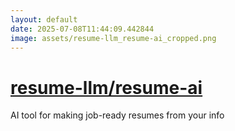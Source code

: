 ```yaml
---
layout: default
date: 2025-07-08T11:44:09.442844
image: assets/resume-llm_resume-ai_cropped.png
---
```


# [resume-llm/resume-ai](https://github.com/resume-llm/resume-ai)

AI tool for making job-ready resumes from your info

